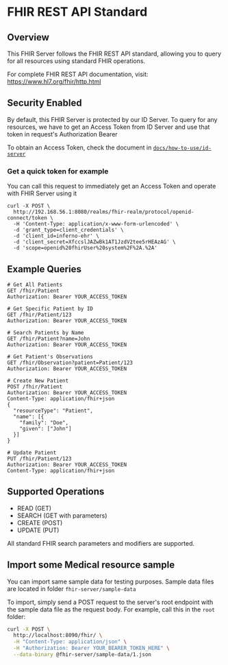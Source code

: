 # FHIR REST API Standard

## Overview

This FHIR Server follows the FHIR REST API standard, allowing you to query for all resources using standard FHIR operations.

For complete FHIR REST API documentation, visit:
https://www.hl7.org/fhir/http.html

## Security Enabled
By default, this FHIR Server is protected by our ID Server. To query for any resources, we have to get an Access Token from ID Server and use that token in request's Authorization Bearer

To obtain an Access Token, check the document in [`docs/how-to-use/id-server`](../id-server/2.Get-Access-Token-through-different-authentication-flows)

### Get a quick token for example

You can call this request to immediately get an Access Token and operate with FHIR Server using it
```
curl -X POST \
  http://192.168.56.1:8080/realms/fhir-realm/protocol/openid-connect/token \
  -H 'Content-Type: application/x-www-form-urlencoded' \
  -d 'grant_type=client_credentials' \
  -d 'client_id=inferno-ehr' \
  -d 'client_secret=XfccslJAZwBk1AT1JzdV2tee5rHEAzAG' \
  -d 'scope=openid%20fhirUser%20system%2F%2A.%2A'
```

## Example Queries
```
# Get All Patients
GET /fhir/Patient
Authorization: Bearer YOUR_ACCESS_TOKEN

# Get Specific Patient by ID
GET /fhir/Patient/123
Authorization: Bearer YOUR_ACCESS_TOKEN

# Search Patients by Name
GET /fhir/Patient?name=John
Authorization: Bearer YOUR_ACCESS_TOKEN

# Get Patient's Observations
GET /fhir/Observation?patient=Patient/123
Authorization: Bearer YOUR_ACCESS_TOKEN

# Create New Patient
POST /fhir/Patient
Authorization: Bearer YOUR_ACCESS_TOKEN
Content-Type: application/fhir+json
{
  "resourceType": "Patient",
  "name": [{
    "family": "Doe",
    "given": ["John"]
  }]
}

# Update Patient
PUT /fhir/Patient/123
Authorization: Bearer YOUR_ACCESS_TOKEN
Content-Type: application/fhir+json
```

## Supported Operations

- READ (GET)
- SEARCH (GET with parameters)
- CREATE (POST)
- UPDATE (PUT)
    
All standard FHIR search parameters and modifiers are supported.

## Import some Medical resource sample

You can import same sample data for testing purposes. Sample data files are located in folder `fhir-server/sample-data`

To import, simply send a POST request to the server's root endpoint with the sample data file as the request body. For example, call this in the `root` folder:

```sh
curl -X POST \
  http://localhost:8090/fhir/ \
  -H "Content-Type: application/json" \
  -H "Authorization: Bearer YOUR_BEARER_TOKEN_HERE" \
  --data-binary @fhir-server/sample-data/1.json
```